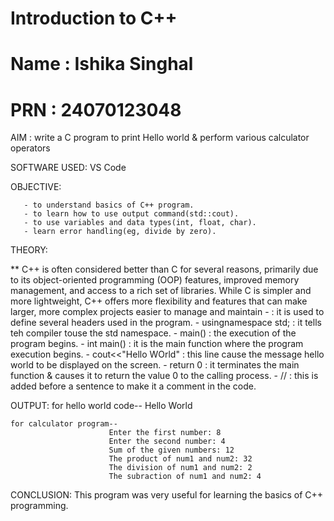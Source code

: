 # Introduction to C++
# Name : Ishika Singhal
# PRN : 24070123048
AIM : write a C program to print Hello world & perform various calculator operators


SOFTWARE USED: VS Code


OBJECTIVE:

       - to understand basics of C++ program.
       - to learn how to use output command(std::cout).
       - to use variables and data types(int, float, char).
       - learn error handling(eg, divide by zero).


THEORY:

** C++ is often considered better than C for several reasons, primarily due to its object-oriented programming (OOP) features, improved memory management, and access to a rich set of libraries. While C is simpler and more lightweight, C++ offers more flexibility and features that can make larger, more complex projects easier to manage and maintain
       - <iostream> : it is used to define several headers used in the program. 
       - usingnamespace std; : it tells teh compiler touse the std namespace.
       - main() : the execution of the program begins.
       - int main() : it is the main function where the program execution begins.
       - cout<<"Hello WOrld" : this line cause the message hello world to be displayed on the screen.
       - return 0 : it terminates the main function & causes it to return the value 0 to the calling process.
       - // : this is added before a sentence to make it a comment in the code.


OUTPUT: 
    for hello world code--
                          Hello World

    for calculator program--
                          Enter the first number: 8
                          Enter the second number: 4
                          Sum of the given numbers: 12
                          The product of num1 and num2: 32
                          The division of num1 and num2: 2
                          The subraction of num1 and num2: 4
                          
                          
CONCLUSION: This program was very useful for learning the basics of C++ programming.
